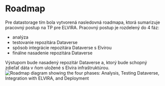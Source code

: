 # Roadmap

Pre datastorage tím bola vytvorená nasledovná roadmapa, ktorá sumarizuje pracovný postup na TP pre ELVIRA.
Pracovný postup je rozdelený do 4 fáz: 
- analýza
- testovanie repozitára Dataverse
- spôsob integrácie repozitára Dataverse s Elvirou
- finálne nasadenie repozitára Dataverse

Výstupom bude nasadený repozitár Dataverse a, ktorý bude schopný zdieľať dáta v ňom uložené s Elvíra infraštruktúrou.
![Roadmap diagram showing the four phases: Analysis, Testing Dataverse, Integration with ELVIRA, and Deployment](/img/data_doc/roadmap.png)